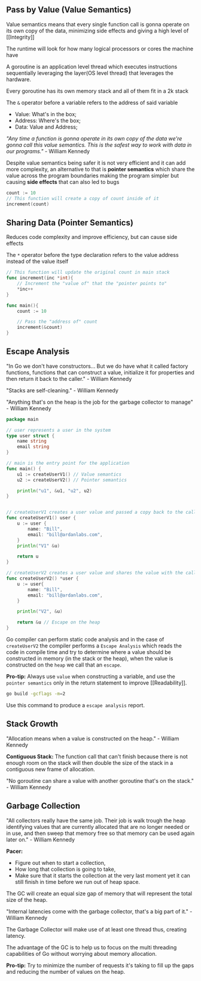 ## Pass by Value (Value Semantics)

Value semantics means that every single function call is gonna operate on its own copy of the data, minimizing side effects and giving a high level of [[Integrity]]

The runtime will look for how many logical processors or cores the machine have

A goroutine is an application level thread which executes instructions sequentially leveraging the layer(OS level thread) that leverages the hardware.

 Every goroutine has its own memory stack and all of them fit in a 2k stack

The `&` operator before a variable refers to the address of said variable

- Value: What's in the box;
- Address: Where's the box;
- Data: Value and Address;

*"Any time a function is gonna operate in its own copy of the data we're gonna call this value semantics. This is the safest way to work with data in our programs."* - William Kennedy

Despite value semantics being safer it is not very efficient and it can add more complexity, an alternative to that is **pointer semantics** which share the value across the program boundaries making the program simpler but causing **side effects** that can also led to bugs

```go
count := 10
// This function will create a copy of count inside of it
increment(count)
```
## Sharing Data (Pointer Semantics)

Reduces code complexity and improve efficiency, but can cause side effects

The `*` operator before the type declaration refers to the value address instead of the value itself

```go
// This function will update the original count in main stack
func increment(inc *int){
	// Increment the "value of" that the "pointer points to"
	*inc++
}

func main(){
	count := 10

	// Pass the "address of" count
	increment(&count)
}
```

## Escape Analysis

"In Go we don't have constructors... But we do have what it called factory functions, functions that can construct a value, initialize it for properties and then return it back to the caller." - William Kennedy

"Stacks are self-cleaning." - William Kennedy

"Anything that's on the heap is the job for the garbage collector to manage" - William Kennedy

```go
package main

// user represents a user in the system
type user struct {
	name string
	email string
}

// main is the entry point for the application
func main() {
	u1 := createUserV1() // Value semantics
	u2 := createUserV2() // Pointer semantics

	println("u1", &u1, "u2", u2)
}


// createUserV1 creates a user value and passed a copy back to the caller
func createUserV1() user {
	u := user {
		name: "Bill",
		email: "bill@ardanlabs.com",
	}
	println("V1" &u)

	return u
}

// createUserV2 creates a user value and shares the value with the caller
func createUserV2() *user {
	u := user{
		name: "Bill",
		email: "bill@ardanlabs.com",
	}

	println("V2", &u)

	return &u // Escape on the heap
}
```

Go compiler can perform static code analysis and in the case of `createUserV2` the compiler performs a `Escape Analysis` which reads the code in compile time and try to determine where a value should be constructed in memory (in the stack or the heap), when the value is constructed on the `heap` we call that an `escape`. 

**Pro-tip:** Always use `value` when constructing a variable, and use the `pointer semantics` only in the return statement to improve [[Readability]].

```bash
go build -gcflags -m=2
```
Use this command to produce a `escape analysis` report.

## Stack Growth

"Allocation means when a value is constructed on the heap." - William Kennedy

**Contiguous Stack:** The function call that can't finish because there is not enough room on the stack will then double the size of the stack in a contiguous new frame of allocation.

"No goroutine can share a value with another goroutine that's on the stack." - William Kennedy



## Garbage Collection

"All collectors really have the same job. Their job is walk trough the heap identifying values that are currently allocated that are no longer needed or in use, and then sweep that memory free so that memory can be used again later on." - William Kennedy

**Pacer:** 
- Figure out when to start a collection, 
- How long that collection is going to take, 
- Make sure that it starts the collection at the very last moment yet it can still finish in time before we run out of heap space.

The GC will create an equal size gap of memory that will represent the total size of the heap.

"Internal latencies come with the garbage collector, that's a big part of it." - William Kennedy

The Garbage Collector will make use of at least one thread thus, creating latency.

The advantage of the GC is to help us to focus on the multi threading capabilities of Go without worrying about memory allocation.

**Pro-tip:** Try to minimize the number of requests it's taking to fill up the gaps and reducing the number of values on the heap.